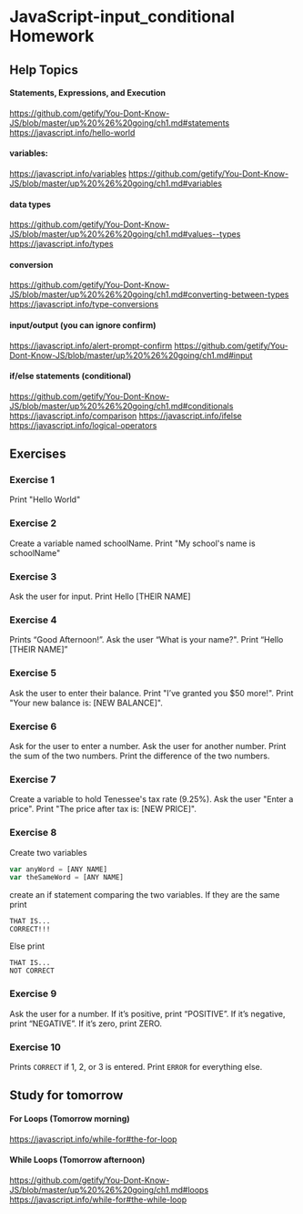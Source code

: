 # JavaScript-input_conditional Homework

## Help Topics

#### Statements, Expressions, and Execution 
https://github.com/getify/You-Dont-Know-JS/blob/master/up%20%26%20going/ch1.md#statements
https://javascript.info/hello-world

#### variables:
https://javascript.info/variables
https://github.com/getify/You-Dont-Know-JS/blob/master/up%20%26%20going/ch1.md#variables

#### data types
https://github.com/getify/You-Dont-Know-JS/blob/master/up%20%26%20going/ch1.md#values--types
https://javascript.info/types

#### conversion
https://github.com/getify/You-Dont-Know-JS/blob/master/up%20%26%20going/ch1.md#converting-between-types
https://javascript.info/type-conversions

#### input/output (you can ignore confirm)
https://javascript.info/alert-prompt-confirm
https://github.com/getify/You-Dont-Know-JS/blob/master/up%20%26%20going/ch1.md#input

#### if/else statements (conditional)
https://github.com/getify/You-Dont-Know-JS/blob/master/up%20%26%20going/ch1.md#conditionals
https://javascript.info/comparison
https://javascript.info/ifelse
https://javascript.info/logical-operators

## Exercises

### Exercise 1
Print "Hello World"

### Exercise 2
Create a variable named schoolName. Print "My school's name is schoolName"

### Exercise 3
Ask the user for input. Print Hello [THEIR NAME]

### Exercise 4
Prints “Good Afternoon!”. Ask the user “What is your name?". Print “Hello [THEIR NAME]”

### Exercise 5
Ask the user to enter their balance. Print "I’ve granted you $50 more!". Print "Your new balance is: [NEW BALANCE]".

### Exercise 6
Ask for the user to enter a number. Ask the user for another number. Print the sum of the two numbers. Print the difference of the two numbers.

### Exercise 7
Create a variable to hold Tenessee's tax rate (9.25%). Ask the user "Enter a price". Print "The price after tax is: [NEW PRICE]".

### Exercise 8
Create two variables
```javascript
var anyWord = [ANY NAME]
var theSameWord = [ANY NAME]
```
create an if statement comparing the two variables. If they are the same print
```
THAT IS...
CORRECT!!!
```

Else print
```
THAT IS...
NOT CORRECT
```

### Exercise 9
Ask the user for a number. If it’s positive, print “POSITIVE”. If it’s negative, print “NEGATIVE”. If it’s zero, print ZERO.

### Exercise 10
Prints ```CORRECT``` if 1, 2, or 3 is entered. Print ```ERROR``` for everything else.


## Study for tomorrow
#### For Loops (Tomorrow morning)
https://javascript.info/while-for#the-for-loop

#### While Loops (Tomorrow afternoon)
https://github.com/getify/You-Dont-Know-JS/blob/master/up%20%26%20going/ch1.md#loops
https://javascript.info/while-for#the-while-loop
